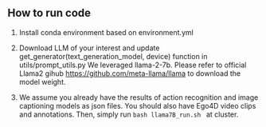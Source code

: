 ## How to run code 

1. Install conda environment based on environment.yml

2. Download LLM of your interest and update get_generator(text_generation_model, device) function in utils/prompt_utils.py
We leveraged llama-2-7b. Please refer to official Llama2 gihub https://github.com/meta-llama/llama to download the model weight.

3. We assume you already have the results of action recognition and image captioning models as json files. You should also have Ego4D video clips and annotations. Then, simply run ```bash llama7B_run.sh ``` at cluster.



